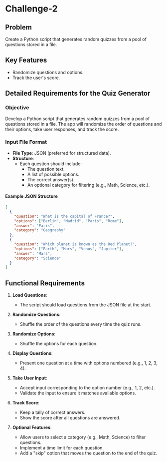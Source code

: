 # Challenge-2

## Problem
Create a Python script that generates random quizzes from a pool of questions stored in a file.

## Key Features
- Randomize questions and options.
- Track the user's score.

## Detailed Requirements for the Quiz Generator

### Objective
Develop a Python script that generates random quizzes from a pool of questions stored in a file. The app will randomize the order of questions and their options, take user responses, and track the score.

### Input File Format
- **File Type**: JSON (preferred for structured data).
- **Structure**:
  - Each question should include:
    - The question text.
    - A list of possible options.
    - The correct answer(s).
    - An optional category for filtering (e.g., Math, Science, etc.).

#### Example JSON Structure
```json
[
  {
    "question": "What is the capital of France?",
    "options": ["Berlin", "Madrid", "Paris", "Rome"],
    "answer": "Paris",
    "category": "Geography"
  },
  {
    "question": "Which planet is known as the Red Planet?",
    "options": ["Earth", "Mars", "Venus", "Jupiter"],
    "answer": "Mars",
    "category": "Science"
  }
]
```


## Functional Requirements

1. **Load Questions**:
   - The script should load questions from the JSON file at the start.

2. **Randomize Questions**:
   - Shuffle the order of the questions every time the quiz runs.

3. **Randomize Options**:
   - Shuffle the options for each question.

4. **Display Questions**:
   - Present one question at a time with options numbered (e.g., 1, 2, 3, 4).

5. **Take User Input**:
   - Accept input corresponding to the option number (e.g., 1, 2, etc.).
   - Validate the input to ensure it matches available options.

6. **Track Score**:
   - Keep a tally of correct answers.
   - Show the score after all questions are answered.

7. **Optional Features**:
   - Allow users to select a category (e.g., Math, Science) to filter questions.
   - Implement a time limit for each question.
   - Add a "skip" option that moves the question to the end of the quiz.
